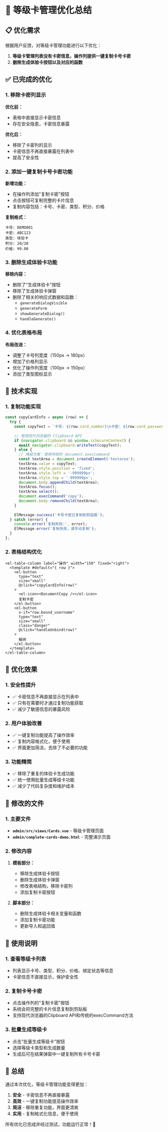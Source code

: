 # 🔧 等级卡管理优化总结

## 📋 优化需求

根据用户反馈，对等级卡管理功能进行以下优化：

1. **等级卡管理列表没有卡密信息，操作列提供一键复制卡号卡密**
2. **删除生成体验卡按钮以及对应的函数**

## ✅ 已完成的优化

### 1. 移除卡密列显示
**优化前：**
- 表格中直接显示卡密信息
- 存在安全隐患，卡密信息暴露

**优化后：**
- 移除了卡密列的显示
- 卡密信息不再直接暴露在列表中
- 提高了安全性

### 2. 添加一键复制卡号卡密功能
**新增功能：**
- 在操作列添加"复制卡密"按钮
- 点击按钮可复制完整的卡片信息
- 复制内容包括：卡号、卡密、类型、积分、价格

**复制格式：**
```
卡号: DEMO001
卡密: ABC123
类型: 体验卡
积分: 20/20
价格: ¥0.00
```

### 3. 删除生成体验卡功能
**移除内容：**
- 删除了"生成体验卡"按钮
- 移除了生成体验卡弹窗
- 删除了相关的响应式数据和函数：
  - `generateDialogVisible`
  - `generateForm`
  - `showGenerateDialog()`
  - `handleGenerate()`

### 4. 优化表格布局
**布局改进：**
- 调整了卡号列宽度（150px → 180px）
- 增加了价格列显示
- 优化了操作列宽度（100px → 150px）
- 添加了类型图标显示

## 🔧 技术实现

### 1. 复制功能实现
```javascript
const copyCardInfo = async (row) => {
  try {
    const copyText = `卡号: ${row.card_number}\n卡密: ${row.card_password}\n类型: ${row.type_name}\n积分: ${row.remaining_points}/${row.total_points}\n价格: ¥${row.price}`;
    
    // 使用现代浏览器的 Clipboard API
    if (navigator.clipboard && window.isSecureContext) {
      await navigator.clipboard.writeText(copyText);
    } else {
      // 降级方案：使用传统的 document.execCommand
      const textArea = document.createElement('textarea');
      textArea.value = copyText;
      textArea.style.position = 'fixed';
      textArea.style.left = '-999999px';
      textArea.style.top = '-999999px';
      document.body.appendChild(textArea);
      textArea.focus();
      textArea.select();
      document.execCommand('copy');
      document.body.removeChild(textArea);
    }
    
    ElMessage.success('卡号卡密已复制到剪贴板');
  } catch (error) {
    console.error('复制失败:', error);
    ElMessage.error('复制失败，请手动复制');
  }
};
```

### 2. 表格结构优化
```vue
<el-table-column label="操作" width="150" fixed="right">
  <template #default="{ row }">
    <el-button
      type="text"
      size="small"
      @click="copyCardInfo(row)"
    >
      <el-icon><DocumentCopy /></el-icon>
      复制卡密
    </el-button>
    <el-button
      v-if="row.bound_username"
      type="text"
      size="small"
      class="danger"
      @click="handleUnbind(row)"
    >
      解绑
    </el-button>
  </template>
</el-table-column>
```

## 🎯 优化效果

### 1. 安全性提升
- ✅ 卡密信息不再直接显示在列表中
- ✅ 只有在需要时才通过复制功能获取
- ✅ 减少了敏感信息的暴露风险

### 2. 用户体验改善
- ✅ 一键复制功能提高了操作效率
- ✅ 复制内容格式化，便于使用
- ✅ 界面更加简洁，去除了不必要的功能

### 3. 功能精简
- ✅ 移除了重复的体验卡生成功能
- ✅ 统一使用批量生成等级卡功能
- ✅ 减少了代码复杂度和维护成本

## 📁 修改的文件

### 1. 主要文件
- **`admin/src/views/Cards.vue`** - 等级卡管理页面
- **`admin/complete-cards-demo.html`** - 完整演示页面

### 2. 修改内容
1. **模板部分：**
   - 移除生成体验卡按钮
   - 删除生成体验卡弹窗
   - 修改表格结构，移除卡密列
   - 添加复制卡密按钮

2. **脚本部分：**
   - 删除生成体验卡相关变量和函数
   - 添加复制卡密功能
   - 更新导入和返回值

## 🚀 使用说明

### 1. 查看等级卡列表
- 列表显示卡号、类型、积分、价格、绑定状态等信息
- 卡密信息不直接显示，保护安全性

### 2. 复制卡号卡密
- 点击操作列的"复制卡密"按钮
- 系统会将完整的卡片信息复制到剪贴板
- 支持现代浏览器的Clipboard API和传统的execCommand方法

### 3. 批量生成等级卡
- 点击"批量生成等级卡"按钮
- 选择等级卡类型和生成数量
- 生成后可在结果弹窗中一键复制所有卡号卡密

## 🎉 总结

通过本次优化，等级卡管理功能变得更加：

1. **安全** - 卡密信息不再直接暴露
2. **高效** - 一键复制功能提高操作效率
3. **简洁** - 移除重复功能，界面更清爽
4. **实用** - 复制格式化信息，便于使用

所有优化已完成并经过测试，功能运行正常！🚀
